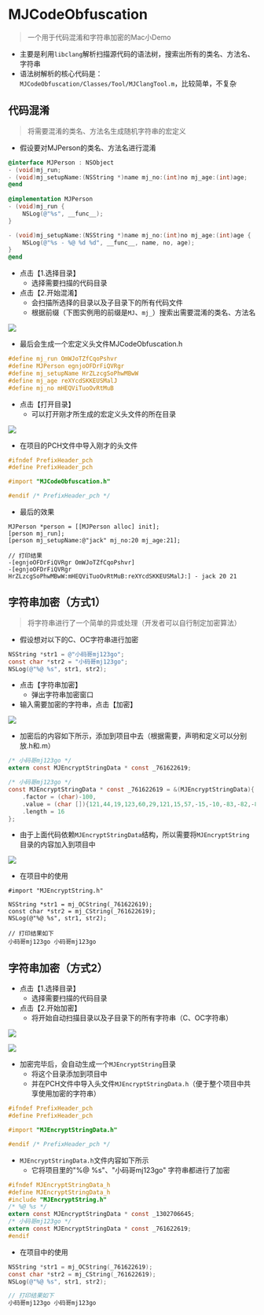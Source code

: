 # MJCodeObfuscation
> 一个用于代码混淆和字符串加密的Mac小Demo

- 主要是利用`libclang`解析扫描源代码的语法树，搜索出所有的类名、方法名、字符串
- 语法树解析的核心代码是：`MJCodeObfuscation/Classes/Tool/MJClangTool.m`，比较简单，不复杂



## 代码混淆

> 将需要混淆的类名、方法名生成随机字符串的宏定义

- 假设要对MJPerson的类名、方法名进行混淆

```objective-c
@interface MJPerson : NSObject
- (void)mj_run;
- (void)mj_setupName:(NSString *)name mj_no:(int)no mj_age:(int)age;
@end
    
@implementation MJPerson
- (void)mj_run {
    NSLog(@"%s", __func__);
}

- (void)mj_setupName:(NSString *)name mj_no:(int)no mj_age:(int)age {
    NSLog(@"%s - %@ %d %d", __func__, name, no, age);
}
@end
```

- 点击【1.选择目录】
  - 选择需要扫描的代码目录
- 点击【2.开始混淆】
  - 会扫描所选择的目录以及子目录下的所有代码文件
  - 根据前缀（下图实例用的前缀是`MJ`、`mj_`）搜索出需要混淆的类名、方法名

![](https://images2018.cnblogs.com/blog/497279/201808/497279-20180820152207867-1084045147.gif)

- 最后会生成一个宏定义头文件MJCodeObfuscation.h

```objective-c
#define mj_run OmWJoTZfCqoPshvr
#define MJPerson egnjoOFDrFiQVRgr
#define mj_setupName HrZLzcgSoPhwMBwW
#define mj_age reXYcdSKKEUSMalJ
#define mj_no mHEQViTuoOvRtMuB
```

- 点击【打开目录】
  - 可以打开刚才所生成的宏定义头文件的所在目录

![](https://images2018.cnblogs.com/blog/497279/201808/497279-20180820152219450-1074617550.gif)

- 在项目的PCH文件中导入刚才的头文件

```objective-c
#ifndef PrefixHeader_pch
#define PrefixHeader_pch

#import "MJCodeObfuscation.h"

#endif /* PrefixHeader_pch */
```

- 最后的效果

```shell
MJPerson *person = [[MJPerson alloc] init];
[person mj_run];
[person mj_setupName:@"jack" mj_no:20 mj_age:21];

// 打印结果
-[egnjoOFDrFiQVRgr OmWJoTZfCqoPshvr]
-[egnjoOFDrFiQVRgr HrZLzcgSoPhwMBwW:mHEQViTuoOvRtMuB:reXYcdSKKEUSMalJ:] - jack 20 21
```



## 字符串加密（方式1）

> 将字符串进行了一个简单的异或处理（开发者可以自行制定加密算法）

- 假设想对以下的C、OC字符串进行加密

```objective-c
NSString *str1 = @"小码哥mj123go";
const char *str2 = "小码哥mj123go";
NSLog(@"%@ %s", str1, str2);
```

- 点击【字符串加密】
  - 弹出字符串加密窗口
- 输入需要加密的字符串，点击【加密】

![](https://images2018.cnblogs.com/blog/497279/201808/497279-20180820162041646-620382237.gif)

- 加密后的内容如下所示，添加到项目中去（根据需要，声明和定义可以分别放.h和.m）

```objective-c
/* 小码哥mj123go */
extern const MJEncryptStringData * const _761622619;

/* 小码哥mj123go */
const MJEncryptStringData * const _761622619 = &(MJEncryptStringData){
    .factor = (char)-100,
    .value = (char []){121,44,19,123,60,29,121,15,57,-15,-10,-83,-82,-81,-5,-13,0},
    .length = 16
};
```

- 由于上面代码依赖`MJEncryptStringData`结构，所以需要将`MJEncryptString`目录的内容加入到项目中

![](https://images2018.cnblogs.com/blog/497279/201808/497279-20180820162253160-783805417.png)

- 在项目中的使用

```
#import "MJEncryptString.h"

NSString *str1 = mj_OCString(_761622619);
const char *str2 = mj_CString(_761622619);
NSLog(@"%@ %s", str1, str2);

// 打印结果如下
小码哥mj123go 小码哥mj123go
```



## 字符串加密（方式2）

- 点击【1.选择目录】
  - 选择需要扫描的代码目录
- 点击【2.开始加密】
  - 将开始自动扫描目录以及子目录下的所有字符串（C、OC字符串）

![](https://images2018.cnblogs.com/blog/497279/201808/497279-20180820162442278-1556544160.gif)

![](https://images2018.cnblogs.com/blog/497279/201808/497279-20180820162448921-927018764.gif)

- 加密完毕后，会自动生成一个`MJEncryptString`目录
  - 将这个目录添加到项目中
  - 并在PCH文件中导入头文件`MJEncryptStringData.h`（便于整个项目中共享使用加密的字符串）

```objective-c
#ifndef PrefixHeader_pch
#define PrefixHeader_pch

#import "MJEncryptStringData.h"

#endif /* PrefixHeader_pch */
```

- `MJEncryptStringData.h`文件内容如下所示
  - 它将项目里的"%@ %s"、"小码哥mj123go" 字符串都进行了加密

```objective-c
#ifndef MJEncryptStringData_h
#define MJEncryptStringData_h
#include "MJEncryptString.h"
/* %@ %s */
extern const MJEncryptStringData * const _1302706645;
/* 小码哥mj123go */
extern const MJEncryptStringData * const _761622619;
#endif
```

- 在项目中的使用

```objective-c
NSString *str1 = mj_OCString(_761622619);
const char *str2 = mj_CString(_761622619);
NSLog(@"%@ %s", str1, str2);

// 打印结果如下
小码哥mj123go 小码哥mj123go
```
